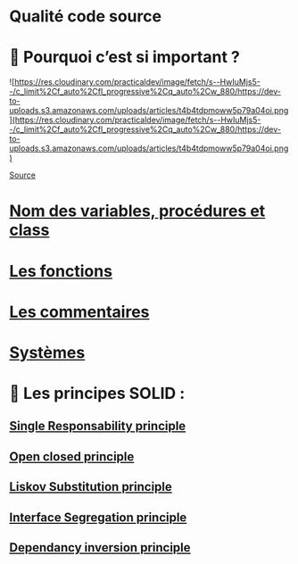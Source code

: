 # Qualité code source

# 🤔 Pourquoi c’est si important ?

![https://res.cloudinary.com/practicaldev/image/fetch/s--HwIuMjs5--/c_limit%2Cf_auto%2Cfl_progressive%2Cq_auto%2Cw_880/https://dev-to-uploads.s3.amazonaws.com/uploads/articles/t4b4tdpmoww5p79a04oi.png](https://res.cloudinary.com/practicaldev/image/fetch/s--HwIuMjs5--/c_limit%2Cf_auto%2Cfl_progressive%2Cq_auto%2Cw_880/https://dev-to-uploads.s3.amazonaws.com/uploads/articles/t4b4tdpmoww5p79a04oi.png)

[Source](https://dev.to/ruppysuppy/5-tips-to-master-the-art-of-clean-code-57b6) 

# [Nom des variables, procédures et class](https://www.notion.so/Nom-des-variables-proc-dures-et-class-acb29cd75ba84f63bac89da47c8eba31)

# [Les fonctions](https://www.notion.so/Fonctions-b2765ce9b1ba40b18586504d781a6aed)

# [Les commentaires](https://www.notion.so/Les-commentaires-c8c345854b0940bab20e30f8a2b9fddc)

# [Systèmes](https://www.notion.so/Syst-mes-feb140d6e05140a49e66444286500b4f)

# 💪 Les principes SOLID :

## [Single Responsability principle](https://www.notion.so/Single-responsibility-principle-2b386cb7772d4fd1bac1981a97b87366)

## [Open closed principle](https://www.notion.so/Open-closed-principle-2586450360834076b1568db9808e7bf6)

## [Liskov Substitution principle](https://www.notion.so/Liskov-Substitution-Principle-41f505ff0b2d4cb6bc73aff0c8287587)

## [Interface Segregation principle](https://www.notion.so/Interface-Segregation-Principle-a22228bab91845eabd18f71cb799fe91)

## [Dependancy inversion principle](https://www.notion.so/Dependency-Inversion-Principle-5c3ddcd5811e4badb4276d36e3a00dd9)



